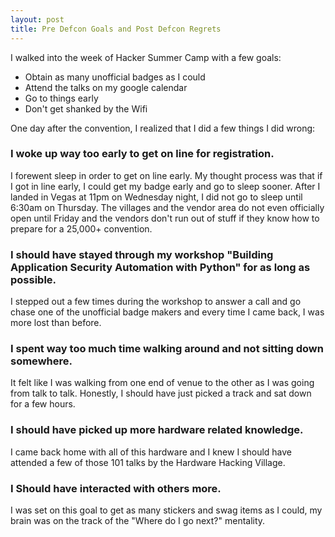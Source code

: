 ```yaml
---
layout: post
title: Pre Defcon Goals and Post Defcon Regrets 
---
```


I walked into the week of Hacker Summer Camp with a few goals: 
+ Obtain as many unofficial badges as I could 
+ Attend the talks on my google calendar 
+ Go to things early 
+ Don't get shanked by the Wifi 


One day after the convention, I realized that I did a few things I did wrong:

### I woke up way too early to get on line for registration. 
I forewent sleep in order to get on line early. My thought process was that if I got in line early, I could get my badge early and go to sleep sooner. After I landed in Vegas at 11pm on Wednesday night, I did not go to sleep until 6:30am on Thursday. The villages and the vendor area do not even officially open until Friday and the vendors don't run out of stuff if they know how to prepare for a 25,000+ convention. 
### I should have stayed through my workshop "Building Application Security Automation with Python" for as long as possible. 
I stepped out a few times during the workshop to answer a call and go chase one of the unofficial badge makers and every time I came back, I was more lost than before. 
### I spent way too much time walking around and not sitting down somewhere. 
It felt like I was walking from one end of venue to the other as I was going from talk to talk. Honestly, I should have just picked a track and sat down for a few hours. 
### I should have picked up more hardware related knowledge.
I came back home with all of this hardware and I knew I should have attended a few of those 101 talks by the Hardware Hacking Village. 
### I Should have interacted with others more. 
I was set on this goal to get as many stickers and swag items as I could, my brain was on the track of the "Where do I go next?" mentality. 